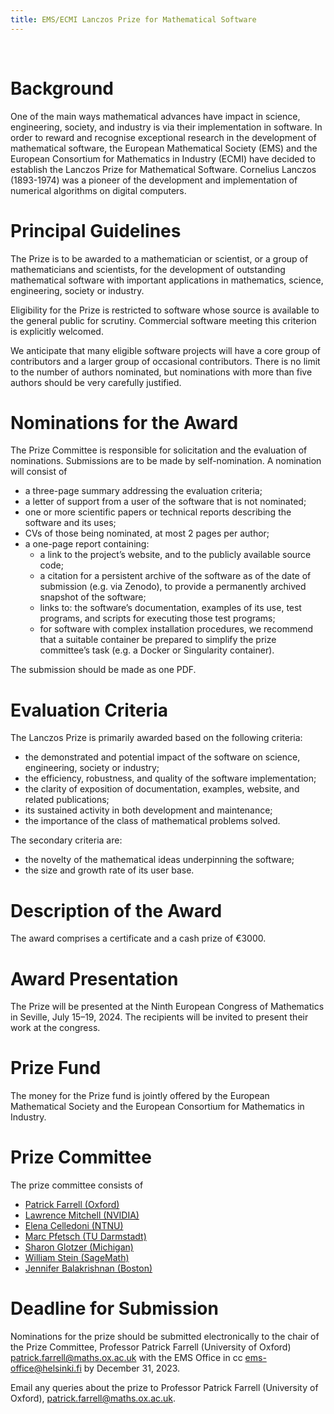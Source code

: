 ```yaml
---
title: EMS/ECMI Lanczos Prize for Mathematical Software
---
```


&nbsp;
&nbsp;

Background
==========

One of the main ways mathematical advances have impact in science, engineering, society, and industry is via their implementation in software. In order to reward and recognise exceptional research in the development of mathematical software, the European Mathematical Society (EMS) and the European Consortium for Mathematics in Industry (ECMI) have decided to establish the Lanczos Prize for Mathematical Software. Cornelius Lanczos (1893-1974) was a pioneer of the development and implementation of numerical algorithms on digital computers.

Principal Guidelines
====================

The Prize is to be awarded to a mathematician or scientist, or a group of mathematicians and scientists, for the development of outstanding mathematical software with important applications in mathematics, science, engineering, society or industry.

Eligibility for the Prize is restricted to software whose source is available to the general public for scrutiny. Commercial software meeting this criterion is explicitly welcomed.

We anticipate that many eligible software projects will have a core group of contributors and a larger group of occasional contributors. There is no limit to the number of authors nominated, but nominations with more than five authors should be very carefully justified.

Nominations for the Award
=========================

The Prize Committee is responsible for solicitation and the evaluation of nominations. Submissions are to be made by self-nomination. A nomination will consist of

- a three-page summary addressing the evaluation criteria;
- a letter of support from a user of the software that is not nominated;
- one or more scientific papers or technical reports describing the software and its uses;
- CVs of those being nominated, at most 2 pages per author;
- a one-page report containing:
  * a link to the project’s website, and to the publicly available source code;
  * a citation for a persistent archive of the software as of the date of submission (e.g. via Zenodo), to provide a permanently archived snapshot of the software;
  * links to: the software’s documentation, examples of its use, test programs, and scripts for executing those test programs;
  * for software with complex installation procedures, we recommend that a suitable container be prepared to simplify the prize committee’s task (e.g. a Docker or Singularity container).

The submission should be made as one PDF.

Evaluation Criteria
===================

The Lanczos Prize is primarily awarded based on the following criteria:

- the demonstrated and potential impact of the software on science, engineering, society or industry;
- the efficiency, robustness, and quality of the software implementation;
- the clarity of exposition of documentation, examples, website, and related publications;
- its sustained activity in both development and maintenance;
- the importance of the class of mathematical problems solved.

The secondary criteria are:

- the novelty of the mathematical ideas underpinning the software;
- the size and growth rate of its user base.

Description of the Award
========================

The award comprises a certificate and a cash prize of €3000.

Award Presentation
==================

The Prize will be presented at the Ninth European Congress of Mathematics in Seville, July 15–19, 2024. The recipients will be invited to present their work at the congress.

Prize Fund
==========

The money for the Prize fund is jointly offered by the European Mathematical Society and the European Consortium for Mathematics in Industry.

Prize Committee
===============

The prize committee consists of

- <a href="https://pefarrell.org">Patrick Farrell (Oxford)</a>
- <a href="https://www.imperial.ac.uk/people/lawrence.mitchell">Lawrence Mitchell (NVIDIA)</a>
- <a href="https://www.ntnu.edu/employees/elena.celledoni">Elena Celledoni (NTNU)</a>
- <a href="https://www2.mathematik.tu-darmstadt.de/~pfetsch/">Marc Pfetsch (TU Darmstadt)</a>
- <a href="https://glotzerlab.engin.umich.edu/home/">Sharon Glotzer (Michigan)</a>
- <a href="https://wstein.org/">William Stein (SageMath)</a>
- <a href="https://math.bu.edu/people/jbala/">Jennifer Balakrishnan (Boston)</a>

Deadline for Submission
=======================

Nominations for the prize should be submitted electronically to the chair of the Prize Committee, Professor Patrick Farrell (University of Oxford) patrick.farrell@maths.ox.ac.uk with the EMS Office in cc ems-office@helsinki.fi by December 31, 2023.

Email any queries about the prize to Professor Patrick Farrell (University of Oxford), patrick.farrell@maths.ox.ac.uk.

